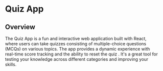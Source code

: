 # Quiz App

## Overview

The Quiz App is a fun and interactive web application built with React, where users can take quizzes consisting of multiple-choice questions (MCQs) on various topics. The app provides a dynamic experience with real-time score tracking and the ability to reset the quiz . It's a great tool for testing your knowledge across different categories and improving your skills.
